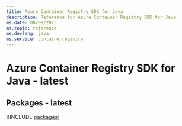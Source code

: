 ```yaml
---
title: Azure Container Registry SDK for Java
description: Reference for Azure Container Registry SDK for Java
ms.date: 08/08/2025
ms.topic: reference
ms.devlang: java
ms.service: containerregistry
---
```

# Azure Container Registry SDK for Java - latest
## Packages - latest
[!INCLUDE [packages](container-registry-index.md)]